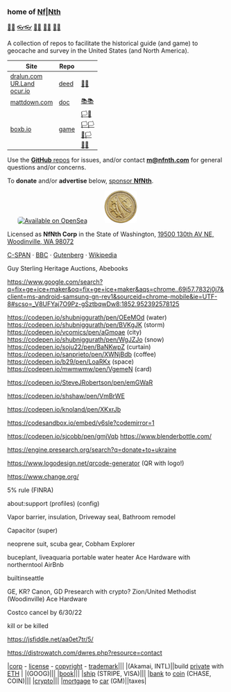 
### home of [Nf|Nth](https://github.com/nfnth) 

[🙂🙂](https://xn--938ha.ws)
[👓👓](http://xn--4p8ha.ws)
[🧤🧤](http://xn--uv9ha.ws)
[👖👖](http://xn--7p8ha.ws)
[🧦🧦](http://xn--wv9ha.ws/)

A collection of repos to facilitate the historical guide (and game) to geocache and survey in the United States (and North America).

|Site|Repo||
|-|-|-|
|[dralun.com](https://dralun.com)<br/>[UR.Land](https://ur.land)<br/>[ocur.io](https://ocur.io)|[deed](https://github.com/nfnth/deed)|[🌳🌳](https://xn--wh8ha.ws)<br/>|
|[mattdown.com](https://mattdown.com)|[doc](https://github.com/nfnth/doc)|[📚📚](https://xn--zt8ha.ws)|
|[boxb.io](https://boxb.io)|[game](https://github.com/nfnth/game)|[🏳🏴](https://xn--en8hc.ws)<br/>[🏳🏳](https://xn--en8ha.ws)<br/>[🏴🏳](https://xn--en8hb.ws)<br/>[🏴🏴](https://xn--fn8ha.ws)|

Use the [**GitHub** repos](https://github.com/nfnth/nfnth/issues) for issues, and/or contact **m@nfnth.com** for general questions and/or concerns.

To **donate** and/or **advertise** below, [sponsor **NfNth**](https://github.com/sponsors/nfnth).

<a href="https://opensea.io/nfnth" title="Buy on OpenSea" target="_blank"><img style="margin-left:24px; width:160px; border-radius:5px;" src="https://storage.googleapis.com/opensea-static/Logomark/Badge%20-%20Available%20On%20-%20Light.png" alt="Available on OpenSea" /></a>&nbsp;&nbsp;&nbsp;&nbsp;<a href="https://buy.stripe.com/5kA4hL5NB6Qv7Ty5kk" target="_blank"><img style="margin-left:24px; width:75px; border-radius:5px;" src="coin.jpg" alt="Purchase NfNth Collectible" /></a>

Licensed as **NfNth Corp** in the State of Washington, [19500 130th AV NE, Woodinville, WA 98072](https://www.google.com/maps/place/19500+130th+Ave+NE,+Woodinville,+WA+98072/@47.7479925,-122.1874976,14.79z/data=!4m8!1m2!2m1!1surland!3m4!1s0x54900e91e7d1bbd7:0xc04ec07789786761!8m2!3d47.7690595!4d-122.1662039)

[C-SPAN](https://www.c-span.org) · [BBC](http://feeds.bbci.co.uk/news/rss.xml) · [Gutenberg](http://www.gutenberg.org) · [Wikipedia](http://www.wikipedia.org/wiki/Special:Random)


Guy Sterling
Heritage Auctions, Abebooks

https://www.google.com/search?q=fix+ge+ice+maker&oq=fix+ge+ice+maker&aqs=chrome..69i57.7832j0j7&client=ms-android-samsung-gn-rev1&sourceid=chrome-mobile&ie=UTF-8#scso=_V8UFYaj7O9Pz-gSztbqwDw8:1852.952392578125

https://codepen.io/shubniggurath/pen/OEeMOd (water)
https://codepen.io/shubniggurath/pen/BVKgJK (storm)
https://codepen.io/vcomics/pen/aGmoae (city)
https://codepen.io/shubniggurath/pen/WgJZJo (snow)
https://codepen.io/soju22/pen/BaNKwpZ (curtain)
https://codepen.io/sanprieto/pen/XWNjBdb (coffee)
https://codepen.io/b29/pen/LoaRKx (space)
https://codepen.io/mwmwmw/pen/VgemeN (card)

https://codepen.io/SteveJRobertson/pen/emGWaR

https://codepen.io/shshaw/pen/VmBrWE

https://codepen.io/knoland/pen/XKxrJb

https://codesandbox.io/embed/v6sle?codemirror=1


https://codepen.io/sjcobb/pen/gmjVqb
https://www.blenderbottle.com/

https://engine.presearch.org/search?q=donate+to+ukraine

https://www.logodesign.net/qrcode-generator (QR with logo!)

https://www.change.org/

5% rule (FINRA)

about:support (profiles) (config)

Vapor barrier, insulation, Driveway seal, Bathroom remodel

Capacitor (super)

neoprene suit, scuba gear, Cobham Explorer

buceplant, liveaquaria
portable water heater
Ace Hardware with northerntool
AirBnb

builtinseattle

GE, KR? Canon, GD
Presearch with crypto?
Zion/United Methodist (Woodinville)
Ace Hardware

Costco cancel by 6/30/22

 kill or be killed
 
 https://jsfiddle.net/aa0et7tr/5/

https://distrowatch.com/dwres.php?resource=contact

|[corp](https://ccfs.sos.wa.gov/#/Dashboard) - [license](https://secure.dor.wa.gov/) - [copyright](https://eco.copyright.gov) - [trademark](https://www.uspto.gov/)|||
|(Akamai, INTL)||build [private](BH) with [ETH](https://geth.ethereum.org/downloads/) |
|(GOOG)|||
|[book](https://www.makeplayingcards.com)|||
|[ship](https://www.usps.com/business/web-tools-apis/documentation-updates.htm) (STRIPE, VISA)|||
|[bank](https://chase.com) to [coin](https://coinbase.com) (CHASE, COIN)|||
|[crypto](https://gate.io)|||
|[mortgage](loandepot.com) to [car]() (GM)||taxes|
